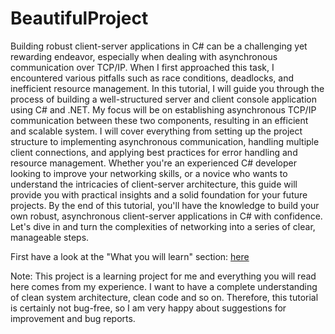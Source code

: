 # BeautifulProject
 
Building robust client-server applications in C# can be a challenging yet rewarding endeavor, especially when dealing with asynchronous communication over TCP/IP. When I first approached this task, I encountered various pitfalls such as race conditions, deadlocks, and inefficient resource management.
In this tutorial, I will guide you through the process of building a well-structured server and client console application using C# and .NET. My focus will be on establishing asynchronous TCP/IP communication between these two components, resulting in an efficient and scalable system. I will cover everything from setting up the project structure to implementing asynchronous communication, handling multiple client connections, and applying best practices for error handling and resource management.
Whether you're an experienced C# developer looking to improve your networking skills, or a novice who wants to understand the intricacies of client-server architecture, this guide will provide you with practical insights and a solid foundation for your future projects.
By the end of this tutorial, you'll have the knowledge to build your own robust, asynchronous client-server applications in C# with confidence. Let's dive in and turn the complexities of networking into a series of clear, manageable steps.

First have a look at the "What you will learn" section: [here](/docs/documentation.md#What-you-will-learn)

Note: This project is a learning project for me and everything you will read here comes from my experience. I want to have a complete understanding of clean system architecture, clean code and so on. Therefore, this tutorial is certainly not bug-free, so I am very happy about suggestions for improvement and bug reports. 